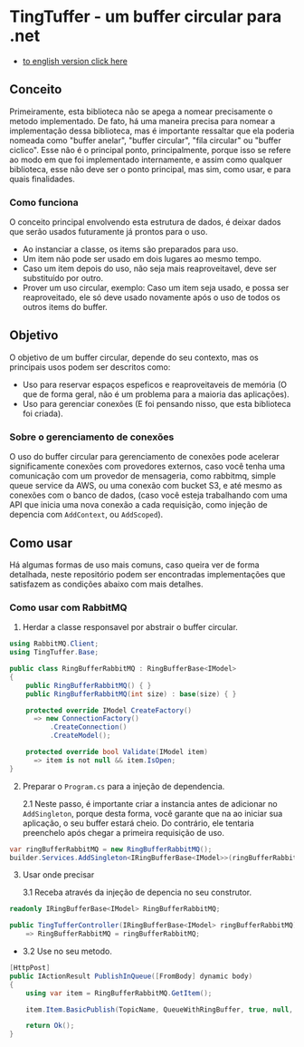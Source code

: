 # TingTuffer - um buffer circular para .net

- [to english version click here](./README.md)

## Conceito

Primeiramente, esta biblioteca não se apega a nomear precisamente o metodo implementado. De fato, há uma maneira precisa para nomear a implementação dessa biblioteca, mas é importante ressaltar que ela poderia nomeada como "buffer anelar", "buffer circular", "fila circular" ou "buffer ciclico". Esse não é o principal ponto, principalmente, porque isso se refere ao modo em que foi implementado internamente, e assim como qualquer biblioteca, esse não deve ser o ponto principal, mas sim, como usar, e para quais finalidades.

### Como funciona

O conceito principal envolvendo esta estrutura de dados, é deixar dados que serão usados futuramente já prontos para o uso.
- Ao instanciar a classe, os items são preparados para uso.
- Um item não pode ser usado em dois lugares ao mesmo tempo.
- Caso um item depois do uso, não seja mais reaproveitavel, deve ser substituído por outro.
- Prover um uso circular, exemplo: Caso um item seja usado, e possa ser reaproveitado, ele só deve usado novamente após o uso de todos os outros items do buffer.

## Objetivo

O objetivo de um buffer circular, depende do seu contexto, mas os principais usos podem ser descritos como: 
- Uso para reservar espaços espeficos e reaproveitaveis de memória (O que de forma geral, não é um problema para a maioria das aplicações).
- Uso para gerenciar conexões (E foi pensando nisso, que esta biblioteca foi criada).

### Sobre o gerenciamento de conexões

O uso do buffer circular para gerenciamento de conexões pode acelerar significamente conexões com provedores externos, caso você tenha uma comunicação com um provedor de mensageria, como rabbitmq, simple queue service da AWS, ou uma conexão com bucket S3, e até mesmo as conexões com o banco de dados, (caso você esteja trabalhando com uma API que inicia uma nova conexão a cada requisição, como injeção de depencia com `AddContext`, ou `AddScoped`).

## Como usar

Há algumas formas de uso mais comuns, caso queira ver de forma detalhada, neste repositório podem ser encontradas implementações que satisfazem as condições abaixo com mais detalhes.

### Como usar com RabbitMQ

1. Herdar a classe responsavel por abstrair o buffer circular.

``` csharp
using RabbitMQ.Client;
using TingTuffer.Base;

public class RingBufferRabbitMQ : RingBufferBase<IModel>
{
    public RingBufferRabbitMQ() { }
    public RingBufferRabbitMQ(int size) : base(size) { }

    protected override IModel CreateFactory()
      => new ConnectionFactory()
          .CreateConnection()
          .CreateModel();

    protected override bool Validate(IModel item)
      => item is not null && item.IsOpen;
}
```

2. Preparar o `Program.cs` para a injeção de dependencia.

    2.1 Neste passo, é importante criar a instancia antes de adicionar no `AddSingleton`, porque desta forma, você garante que na ao iniciar sua aplicação, o seu buffer estará cheio. Do contrário, ele tentaria preenchelo após chegar a primeira requisição de uso.

``` csharp
var ringBufferRabbitMQ = new RingBufferRabbitMQ();
builder.Services.AddSingleton<IRingBufferBase<IModel>>(ringBufferRabbitMQ);
```

3. Usar onde precisar

    3.1 Receba através da injeção de depencia no seu construtor.

``` csharp
readonly IRingBufferBase<IModel> RingBufferRabbitMQ;

public TingTufferController(IRingBufferBase<IModel> ringBufferRabbitMQ)
    => RingBufferRabbitMQ = ringBufferRabbitMQ;

```
  - 3.2 Use no seu metodo.

``` csharp
[HttpPost]
public IActionResult PublishInQueue([FromBody] dynamic body)
{
    using var item = RingBufferRabbitMQ.GetItem();

    item.Item.BasicPublish(TopicName, QueueWithRingBuffer, true, null, JsonSerializer.SerializeToUtf8Bytes(body));

    return Ok();
}
```

